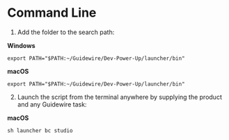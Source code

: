 # Command Line

1. Add the folder to the search path:

**Windows**

```export PATH="$PATH:~/Guidewire/Dev-Power-Up/launcher/bin"```

**macOS**

```export PATH="$PATH:~/Guidewire/Dev-Power-Up/launcher/bin"```

2. Launch the script from the terminal anywhere by supplying the product and any Guidewire task:

**macOS**

```sh launcher bc studio```